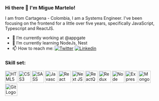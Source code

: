 ### Hi there 👋 I'm Migue Martelo!

I am from Cartagena - Colombia, I am a Systems Engineer. I've been focusing on the frontend for a little over five years, specifically JavaScript, Typescript and ReactJS.

- 🔭 I’m currently working at @appgate
- 🌱 I’m currently learning NodeJs, Nest
- 📫 How to reach me: [![Twitter](https://img.shields.io/badge/-Twitter-1ca0f1?style=flat-square&labelColor=1ca0f1&logo=twitter&logoColor=white&link=https://twitter.com/miguemartelo31)](https://twitter.com/miguemartelo31) [![Linkedin](https://img.shields.io/badge/-miguemartelo-blue?style=flat-square&logo=Linkedin&logoColor=white&link=https://www.linkedin.com/in/miguemartelo/)](https://www.linkedin.com/in/miguemartelo/) 

### Skill set:

<p align="left">
<img src="https://raw.githubusercontent.com/dustin100/dustin100/master/assests/html5-original.svg" height="auto" width="40" alt="HTML5 Logo">
<img src="https://raw.githubusercontent.com/dustin100/dustin100/master/assests/css3-original.svg" height="auto" width="40" alt="CSS3 Logo">
<img src="https://raw.githubusercontent.com/dustin100/dustin100/master/assests/sass-original.svg" height="auto" width="40" alt="SASS Logo">
<img src="https://raw.githubusercontent.com/dustin100/dustin100/master/assests/javascript-plain.svg" height="auto" width="40" alt="Javascript Logo">
<img src="https://raw.githubusercontent.com/dustin100/dustin100/master/assests/react-original.svg" height="auto" width="40" alt="React JS Logo">
<img src="https://assets.vercel.com/image/upload/q_auto/front/assets/design/nextjs-white-logo.svg" height="auto" width="40" alt="Next JS Logo">
<img src="https://react-query.tanstack.com/_next/static/images/emblem-light-628080660fddb35787ff6c77e97ca43e.svg" height="auto" width="40" alt="ReactQuery Logo">
<img src="https://raw.githubusercontent.com/dustin100/dustin100/master/assests/redux-original.svg" height="auto" width="40" alt="Redux Logo">
<img src="https://raw.githubusercontent.com/dustin100/dustin100/master/assests/nodejs-original.svg" height="auto" width="40" alt="Node JS Logo">
<img src="https://raw.githubusercontent.com/dustin100/dustin100/master/assests/express-original.svg" height="auto" width="40" alt="Express Logo">
<img src="https://raw.githubusercontent.com/dustin100/dustin100/master/assests/mongodb-original.svg" height="auto" width="40" alt="Mongo db Logo">
<img src="https://raw.githubusercontent.com/dustin100/dustin100/master/assests/git-original.svg" height="auto" width="40" alt="Git Logo">
</p>
